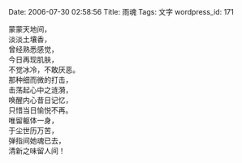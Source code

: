 Date: 2006-07-30 02:58:56
Title: 雨魂
Tags: 文字
wordpress_id: 171

蒙蒙天地间，  
淡淡土壤香，  
曾经熟悉感觉，  
今日再现肌肤，  
不觉冰冷，不敢厌恶。  
那种细而微的打击，  
击荡起心中之涟漪，  
唤醒内心昔日记忆，  
只惜当日愉悦不再。  
唯留躯体一身，  
于尘世历万苦，  
弹指间她魂已去，  
清新之味留人间！
